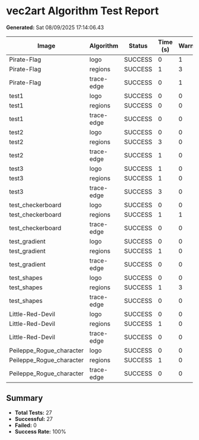 # vec2art Algorithm Test Report 
 
**Generated:** Sat 08/09/2025 17:14:06.43 
 
| Image | Algorithm | Status | Time (s) | Warnings | Output Size | 
|-------|-----------|--------|----------|----------|-------------| 
Pirate-Flag | logo | SUCCESS | 0 | 1 | 205 | 
Pirate-Flag | regions | SUCCESS | 1 | 3 | 212 | 
Pirate-Flag | trace-edge | SUCCESS | 0 | 1 | 210 | 
test1 | logo | SUCCESS | 0 | 0 | 20588 | 
test1 | regions | SUCCESS | 0 | 0 | 134581 | 
test1 | trace-edge | SUCCESS | 0 | 0 | 63597 | 
test2 | logo | SUCCESS | 0 | 0 | 6660 | 
test2 | regions | SUCCESS | 3 | 0 | 73298 | 
test2 | trace-edge | SUCCESS | 1 | 0 | 32539 | 
test3 | logo | SUCCESS | 1 | 0 | 10781 | 
test3 | regions | SUCCESS | 1 | 0 | 43153 | 
test3 | trace-edge | SUCCESS | 3 | 0 | 39548 | 
test_checkerboard | logo | SUCCESS | 0 | 0 | 3677 | 
test_checkerboard | regions | SUCCESS | 1 | 1 | 74177 | 
test_checkerboard | trace-edge | SUCCESS | 0 | 0 | 7938 | 
test_gradient | logo | SUCCESS | 0 | 0 | 250 | 
test_gradient | regions | SUCCESS | 1 | 0 | 9408 | 
test_gradient | trace-edge | SUCCESS | 0 | 0 | 56892 | 
test_shapes | logo | SUCCESS | 0 | 0 | 362 | 
test_shapes | regions | SUCCESS | 1 | 3 | 2789 | 
test_shapes | trace-edge | SUCCESS | 0 | 0 | 989 | 
Little-Red-Devil | logo | SUCCESS | 0 | 0 | 258 | 
Little-Red-Devil | regions | SUCCESS | 1 | 0 | 7717 | 
Little-Red-Devil | trace-edge | SUCCESS | 0 | 0 | 5816 | 
Peileppe_Rogue_character | logo | SUCCESS | 0 | 0 | 506 | 
Peileppe_Rogue_character | regions | SUCCESS | 1 | 0 | 13531 | 
Peileppe_Rogue_character | trace-edge | SUCCESS | 0 | 0 | 4640 | 
 
## Summary 
 
- **Total Tests:** 27 
- **Successful:** 27 
- **Failed:** 0 
- **Success Rate:** 100% 

